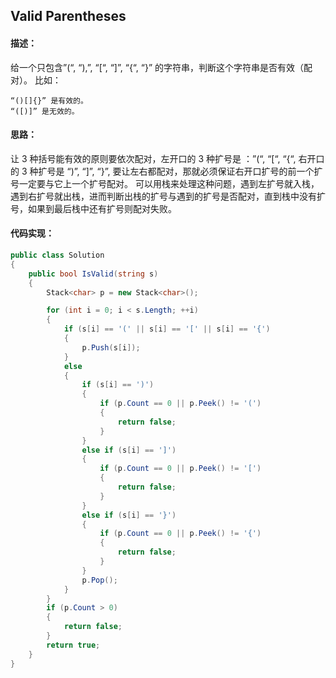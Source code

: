 ## Valid Parentheses

#### 描述： 
给一个只包含”(“, “),”, “[“, “]”, “{“, “}” 的字符串，判断这个字符串是否有效（配对）。 
比如：
```
“()[]{}” 是有效的。 
“([)]” 是无效的。
```

#### 思路： 
让 3 种括号能有效的原则要依次配对，左开口的 3 种扩号是 ：”(“, “[“, “{“, 右开口的 3 种扩号是 “)”, “]”, “}”, 要让左右都配对，那就必须保证右开口扩号的前一个扩号一定要与它上一个扩号配对。 
可以用栈来处理这种问题，遇到左扩号就入栈，遇到右扩号就出栈，进而判断出栈的扩号与遇到的扩号是否配对，直到栈中没有扩号，如果到最后栈中还有扩号则配对失败。

#### 代码实现：
``` C#
public class Solution
{
    public bool IsValid(string s)
    {
        Stack<char> p = new Stack<char>();

        for (int i = 0; i < s.Length; ++i)
        {
            if (s[i] == '(' || s[i] == '[' || s[i] == '{')
            {
                p.Push(s[i]);
            }
            else
            {
                if (s[i] == ')')
                {
                    if (p.Count == 0 || p.Peek() != '(')
                    {
                        return false;
                    }
                }
                else if (s[i] == ']')
                {
                    if (p.Count == 0 || p.Peek() != '[')
                    {
                        return false;
                    }
                }
                else if (s[i] == '}')
                {
                    if (p.Count == 0 || p.Peek() != '{')
                    {
                        return false;
                    }
                }
                p.Pop();
            }
        }
        if (p.Count > 0)
        {
            return false;
        }
        return true;
    }
}
```

